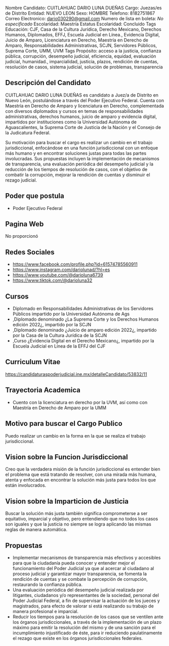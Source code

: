 Nombre Candidato: CUITLAHUAC DARIO LUNA DUEÑAS
Cargo: Juezas/es de Distrito
Entidad: NUEVO LEON
Sexo: HOMBRE
Telefono: 8182751867
Correo Electronico: dario030290@gmail.com
Numero de lista en boleta: *No especificado*
Escolaridad: Maestría
Estatus Escolaridad: Concluido
Tags Educación: CJF, Casa de la Cultura Jurídica, Derecho Mexicano, Derechos Humanos, Diplomados, EFFJ, Escuela Judicial en Línea., Evidencia Digital, Juicio de Amparo, Licenciatura en Derecho, Maestría en Derecho de Amparo, Responsabilidades Administrativas, SCJN, Servidores Públicos, Suprema Corte, UMM, UVM
Tags Propósito: acceso a la justicia, confianza pública, corrupción, desempeño judicial, eficiencia, equidad, evaluación judicial, humanidad., imparcialidad, justicia, plazos, rendición de cuentas, resolución de casos, sistema judicial, solución de problemas, transparencia


## Descripción del Candidato 

CUITLAHUAC DARIO LUNA DUEÑAS es candidato a Juez/a de Distrito en Nuevo León, postulándose a través del Poder Ejecutivo Federal. Cuenta con Maestría en Derecho de Amparo y licenciatura en Derecho, complementada con diversos diplomados y cursos en temas de responsabilidades administrativas, derechos humanos, juicio de amparo y evidencia digital, impartidos por instituciones como la Universidad Autónoma de Aguascalientes, la Suprema Corte de Justicia de la Nación y el Consejo de la Judicatura Federal.

Su motivación para buscar el cargo es realizar un cambio en el trabajo jurisdiccional, enfocándose en una función jurisdiccional con un enfoque más humano y en encontrar soluciones justas para todas las partes involucradas. Sus propuestas incluyen la implementación de mecanismos de transparencia, una evaluación periódica del desempeño judicial y la reducción de los tiempos de resolución de casos, con el objetivo de combatir la corrupción, mejorar la rendición de cuentas y disminuir el rezago judicial.


## Poder que postula

- Poder Ejecutivo Federal


## Pagina Web

No proporcionó


## Redes Sociales

- https://www.facebook.com/profile.php?id=61574785560911
- https://www.instagram.com/dariolunad/?hl=es
- https://www.youtube.com/@darioluna6739
- https://www.tiktok.com/@darioluna32


## Cursos

- Diplomado en Responsabilidades Administrativas de los Servidores Públicos impartido por la Universidad Autónoma de Ags
- ,Diplomado denominado ¿La Suprema Corte y los Derechos Humanos edición 2022¿, impartido por la SCJN
- ,Diplomado denominado ¿Juicio de amparo edición 2022¿, impartido por la Casa de la Cultura Jurídica de la SCJN
- ,Curso ¿Evidencia Digital en el Derecho Mexicano¿, impartido por la Escuela Judicial en Línea de la EFFJ del CJF


## Curriculum Vitae

https://candidaturaspoderjudicial.ine.mx/detalleCandidato/53832/11


## Trayectoria Academica

- Cuento con la licenciatura en derecho por la UVM, así como con Maestría en Derecho de Amparo por la UMM


## Motivo para buscar el Cargo Publico

Puedo realizar un cambio en la forma en la que se realiza el trabajo jurisdiccional.


## Vision sobre la Funcion Jurisdiccional

Creo que la verdadera misión de la función jurisdiccional es entender bien el problema que está tratando de resolver, con una mirada más humana, atenta y enfocada en encontrar la solución más justa para todos los que están involucrados.


## Vision sobre la Imparticion de Justicia

Buscar la solución más justa también significa comprometerse a ser equitativo, imparcial y objetivo, pero entendiendo que no todos los casos son iguales y que la justicia no siempre se logra aplicando las mismas reglas de manera automática.


## Propuestas

- Implementar mecanismos de transparencia más efectivos y accesibles para que la ciudadanía pueda conocer y entender mejor el funcionamiento del Poder Judicial ya que al acercar al ciudadano al proceso judicial y garantizar mayor transparencia, se fomenta la rendición de cuentas y se combate la percepción de corrupción, restaurando la confianza pública.
- Una evaluación periódica del desempeño judicial realizada por litigantes, ciudadanos y/o representantes de la sociedad, personal del Poder Judicial Federal, a fin de supervisar la actuación de los jueces y magistrados, para efecto de valorar si está realizando su trabajo de manera profesional e imparcial.
- Reducir los tiempos para la resolución de los casos que se ventilen ante los órganos jurisdiccionales, a través de la implementación de un plazo máximo para emitir la resolución del mismo y de una sanción para el incumplimiento injustificado de éste, para ir reduciendo paulatinamente el rezago que existe en los órganos jurisdiccionales federales.

